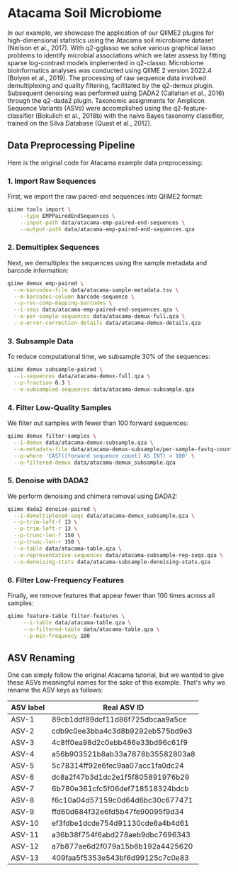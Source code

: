 # Atacama Soil Microbiome

In our example, we showcase the application of our QIIME2 plugins for high-dimensional statistics using the Atacama soil microbiome dataset (Neilson et al., 2017). With q2-gglasso we solve various graphical lasso problems to identify microbial associations which we later assess by fitting sparse log-contrast models implemented in q2-classo. Microbiome bioinformatics analyses was conducted using QIIME 2 version 2022.4 (Bolyen et al., 2019). The processing of raw sequence data involved demultiplexing and quality filtering, facilitated by the q2-demux plugin. Subsequent denoising was performed using DADA2 (Callahan et al., 2016) through the q2-dada2 plugin. Taxonomic assignments for Amplicon Sequence Variants (ASVs) were accomplished using the q2-feature-classifier (Bokulich et al., 2018b) with the naive Bayes taxonomy classifier, trained on the Silva Database (Quast et al., 2012).

## Data Preprocessing Pipeline

Here is the original code for Atacama example data preprocessing:

### 1. Import Raw Sequences

First, we import the raw paired-end sequences into QIIME2 format:

```bash
qiime tools import \
    --type EMPPairedEndSequences \
    --input-path data/atacama-emp-paired-end-sequences \
    --output-path data/atacama-emp-paired-end-sequences.qza
```

### 2. Demultiplex Sequences

Next, we demultiplex the sequences using the sample metadata and barcode information:

```bash
qiime demux emp-paired \
  --m-barcodes-file data/atacama-sample-metadata.tsv \
  --m-barcodes-column barcode-sequence \
  --p-rev-comp-mapping-barcodes \
  --i-seqs data/atacama-emp-paired-end-sequences.qza \
  --o-per-sample-sequences data/atacama-demux-full.qza \
  --o-error-correction-details data/atacama-demux-details.qza
```

### 3. Subsample Data

To reduce computational time, we subsample 30% of the sequences:

```bash
qiime demux subsample-paired \
  --i-sequences data/atacama-demux-full.qza \
  --p-fraction 0.3 \
  --o-subsampled-sequences data/atacama-demux-subsample.qza
```

### 4. Filter Low-Quality Samples

We filter out samples with fewer than 100 forward sequences:

```bash
qiime demux filter-samples \
  --i-demux data/atacama-demux-subsample.qza \
  --m-metadata-file data/atacama-demux-subsample/per-sample-fastq-counts.tsv \
  --p-where 'CAST([forward sequence count] AS INT) > 100' \
  --o-filtered-demux data/atacama-demux_subsample.qza
```

### 5. Denoise with DADA2

We perform denoising and chimera removal using DADA2:

```bash
qiime dada2 denoise-paired \
  --i-demultiplexed-seqs data/atacama-demux_subsample.qza \
  --p-trim-left-f 13 \
  --p-trim-left-r 13 \
  --p-trunc-len-f 150 \
  --p-trunc-len-r 150 \
  --o-table data/atacama-table.qza \
  --o-representative-sequences data/atacama-subsample-rep-seqs.qza \
  --o-denoising-stats data/atacama-subsample-denoising-stats.qza
```

### 6. Filter Low-Frequency Features

Finally, we remove features that appear fewer than 100 times across all samples:

```bash
qiime feature-table filter-features \
     --i-table data/atacama-table.qza \
     --o-filtered-table data/atacama-table.qza \
     --p-min-frequency 100
```

## ASV Renaming

One can simply follow the original Atacama tutorial, but we wanted to give these ASVs meaningful names for the sake of this example. That's why we rename the ASV keys as follows:

| ASV label | Real ASV ID                      |
| --------- | -------------------------------- |
| ASV-1     | 89cb1ddf89dcf11d86f725dbcaa9a5ce |
| ASV-2     | cdb9c0ee3bba4c3d8b9292eb575bd9e3 |
| ASV-3     | 4c8ff0ea98d2c0ebb486e33bd96c61f9 |
| ASV-4     | a56b903521b8ab33a7878b35582803a8 |
| ASV-5     | 5c78314ff92e6fec9aa07acc1fa0dc24 |
| ASV-6     | dc8a2f47b3d1dc2e1f5f805891976b29 |
| ASV-7     | 6b780e361cfc5f06def718518324bdcb |
| ASV-8     | f6c10a04d57159c0d64d6bc30c677471 |
| ASV-9     | ffd60d684f32e6fd5b47fe90095f9d34 |
| ASV-10    | ef3fdbe1dcde754d91130cde6a4b4d61 |
| ASV-11    | a36b38f754f6abd278aeb9dbc7696343 |
| ASV-12    | a7b877ae6d2f079a15b6b192a4425620 |
| ASV-13    | 409faa5f5353e543bf6d99125c7c0e83 |

